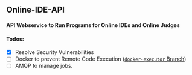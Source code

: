 ## Online-IDE-API
#### API Webservice to Run Programs for Online IDEs and Online Judges
#### Todos:
- [x] Resolve Security Vulnerabilities
- [ ] Docker to prevent Remote Code Execution ([`docker-executor` Branch](https://github.com/vkartik97/Online-IDE-API/tree/docker-executor))
- [ ] AMQP to manage jobs.
